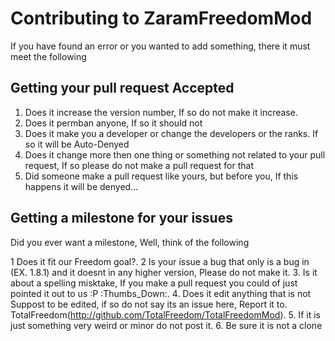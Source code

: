 # Contributing to ZaramFreedomMod #

If you have found an error or you wanted to add something, there it must meet the following

## Getting your pull request Accepted ##
1. Does it increase the version number, If so do not make it increase.
2. Does it permban anyone, If so it should not
3. Does it make you a developer or change the developers or the ranks. If so it will be Auto-Denyed
4. Does it change more then one thing or something not related to your pull request, If so please do not make a pull request for that
5. Did someone make a pull request like yours, but before you, If this happens it will be denyed...


## Getting a milestone for your issues ##
Did you ever want a milestone, 
Well, think of the following

1 Does it fit our Freedom goal?.
2 Is your issue a bug that only is a bug in (EX. 1.8.1) and it doesnt in any higher version, Please do not make it.
3. Is it about a spelling misktake, If you make a pull request you could of just pointed it out to us :P :Thumbs_Down:.
4. Does it edit anything that is not Suppost to be edited, if so do not say its an issue here, Report it to. TotalFreedom(http://github.com/TotalFreedom/TotalFreedomMod).
5. If it is just something very weird or minor do not post it.
6. Be sure it is not a clone 
